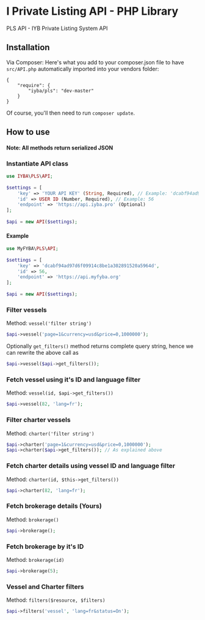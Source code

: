 # I Private Listing API - PHP Library

PLS API - IYB Private Listing System API

## Installation

Via Composer: Here's what you add to your composer.json file to have `src/API.php` automatically imported into your vendors folder:

    {
        "require": {
            "iyba/pls": "dev-master"
        }
    }

Of course, you'll then need to run `composer update`.  

## How to use

#### Note: All methods return serialized JSON

### Instantiate API class

```php
use IYBA\PLS\API;
    
$settings = [
    'key' => 'YOUR API KEY' (String, Required), // Example: 'dcabf94ad97d6f09914c8be1a302891520a5964d'
    'id' => USER ID (Number, Required), // Example: 56
    'endpoint' => 'https://api.iyba.pro' (Optional)
];
    
$api = new API($settings);
```

#### Example

```php
use MyFYBA\PLS\API;
    
$settings = [
    'key' => 'dcabf94ad97d6f09914c8be1a302891520a5964d',
    'id' => 56,
    'endpoint' => 'https://api.myfyba.org'
];
    
$api = new API($settings);
```

### Filter vessels

Method: `vessel('filter string')`

```php
$api->vessel('page=1&currency=usd&price=0,1000000');
```

Optionally `get_filters()` method returns complete query string, hence we can rewrite the above call as
    
```php
$api->vessel($api->get_filters());
```    
    
### Fetch vessel using it's ID and language filter

Method: `vessel(id, $api->get_filters())`

```php
$api->vessel(82, 'lang=fr');
```

### Filter charter vessels

Method: `charter('filter string')`

```php
$api->charter('page=1&currency=usd&price=0,1000000');
$api->charter($api->get_filters()); // As explained above
```
    
### Fetch charter details using vessel ID and language filter

Method: `charter(id, $this->get_filters())`

```php
$api->charter(82, 'lang=fr');
```

### Fetch brokerage details (Yours)

Method: `brokerage()`

```php
$api->brokerage();
```

### Fetch brokerage by it's ID

Method: `brokerage(id)`

```php
$api->brokerage(5);
```

### Vessel and Charter filters

Method: `filters($resource, $filters)`

```php
$api->filters('vessel', 'lang=fr&status=On');
```
